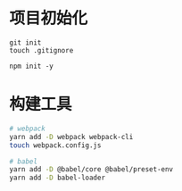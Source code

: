 # 项目初始化

```shell
git init
touch .gitignore

npm init -y
```

# 构建工具

```sh
# webpack
yarn add -D webpack webpack-cli
touch webpack.config.js

# babel
yarn add -D @babel/core @babel/preset-env
yarn add -D babel-loader
```



